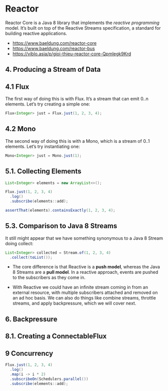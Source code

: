 # Reactor

Reactor Core is a Java 8 library that implements the *reactive programming* model. It’s built on top of the Reactive Streams specification, a standard for building reactive applications.

- https://www.baeldung.com/reactor-core
- https://www.baeldung.com/reactor-bus
- https://viblo.asia/p/gioi-thieu-reactor-core-Qpmlegk9Krd

## 4. Producing a Stream of Data

## 4.1 Flux
The first way of doing this is with Flux. It’s a stream that can emit 0..n elements. Let’s try creating a simple one:

```java
Flux<Integer> just = Flux.just(1, 2, 3, 4);

```

## 4.2 Mono
The second way of doing this is with a Mono, which is a stream of 0..1 elements. Let’s try instantiating one:


```java
Mono<Integer> just = Mono.just(1);
```

## 5.1. Collecting Elements
```java
List<Integer> elements = new ArrayList<>();

Flux.just(1, 2, 3, 4)
  .log()
  .subscribe(elements::add);

assertThat(elements).containsExactly(1, 2, 3, 4);
```

## 5.3. Comparison to Java 8 Streams
It still might appear that we have something synonymous to a Java 8 Stream doing collect:

```java
List<Integer> collected = Stream.of(1, 2, 3, 4)
  .collect(toList());
```

- The core difference is that Reactive is a **push model**, whereas the Java 8 Streams are a **pull model**. In a reactive approach, events are pushed to the subscribers as they come in.

- With Reactive we could have an infinite stream coming in from an external resource, with multiple subscribers attached and removed on an ad hoc basis. We can also do things like combine streams, throttle streams, and apply backpressure, which we will cover next.

## 6. Backpressure

## 8.1. Creating a ConnectableFlux


## 9 Concurrency

```java
Flux.just(1, 2, 3, 4)
  .log()
  .map(i -> i * 2)
  .subscribeOn(Schedulers.parallel())
  .subscribe(elements::add);
```